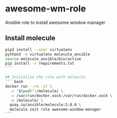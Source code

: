 # awesome-wm-role
Ansible role to install awesome window manager

## Install molecule
````bash
pip3 install --user virtualenv
python3 -m virtualenv molecule_ansible
source molecule_ansible/bin/active
pip install -r requirements.txt
```

## Initialize the role with molecule
``` bash
docker run --rm -it \
  -v "$(pwd)":/molecule/ \
  -v /var/run/docker.sock:/var/run/docker.sock \
  -w /molecule/ \
  quay.io/ansible/molecule:3.0.0 \
  molecule init role awesome-window-manager
```
